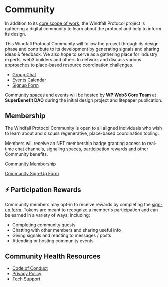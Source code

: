 # Community

In addition to its [core scope of work](../project.md), the Windfall Protocol project is gathering a digital community to learn about the protocol and help to inform its design.

This Windfall Protocol Community will follow the project through its design phase and contribute to its development by generating signals and sharing ideas & feedback. We also hope to serve as a gathering place for industry experts, web3 builders and others to network and discuss various approaches to place-based resource coordination challenges.

* [Group Chat](https://discord.gg/6mDepqjgh2)
* [Events Calendar](https://lu.ma/wreep)
* [Signup Form](https://wreep.deform.cc/community-signup/)

Community spaces and events will be hosted by **WP Web3 Core Team** at **SuperBenefit DAO** during the initial design project and litepaper publication.

## Membership

The Windfall Protocol Community is open to all aligned individuals who wish to learn about and discuss regenerative, place-based coordination tooling.

Members will receive an NFT membership badge granting access to real-time chat channels, signaling spaces, participation rewards and other Community benefits.

[Community Membership](roles.md)

[Community Sign-Up Form](https://wreep.deform.cc/community-signup/)

## ⚡ Participation Rewards

Community members may opt-in to receive rewards by completing the [sign-up form](https://wreep.deform.cc/community-signup/). Tokens are meant to recognize a member's participation and can be earned in a variety of ways, including:

* Completing community quests
* Chatting with other members and sharing useful info
* Giving signals and reacting to messages / posts
* Attending or hosting community events

## Community Health Resources

* [Code of Conduct](../code\_of\_conduct.md)
* [Privacy Policy](../privacy\_policy.md)
* [Tech Support](../support.md)
